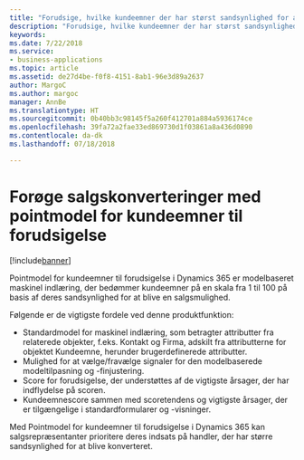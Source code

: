 ```yaml
---
title: "Forudsige, hvilke kundeemner der har størst sandsynlighed for at blive kvalificeret til salgsmuligheder"
description: "Forudsige, hvilke kundeemner der har størst sandsynlighed for at blive kvalificeret til salgsmuligheder"
keywords: 
ms.date: 7/22/2018
ms.service:
- business-applications
ms.topic: article
ms.assetid: de27d4be-f0f8-4151-8ab1-96e3d89a2637
author: MargoC
ms.author: margoc
manager: AnnBe
ms.translationtype: HT
ms.sourcegitcommit: 0b40bb3c98145f5a260f412701a884a5936174ce
ms.openlocfilehash: 39fa72a2fae33ed869730d1f03861a8a436d0890
ms.contentlocale: da-dk
ms.lasthandoff: 07/18/2018

---
```


# <a name="increase-sales-conversions-with-predictive-lead-scoring"></a>Forøge salgskonverteringer med pointmodel for kundeemner til forudsigelse


[!include[banner](../../includes/banner.md)]


Pointmodel for kundeemner til forudsigelse i Dynamics 365 er modelbaseret maskinel indlæring, der bedømmer kundeemner på en skala fra 1 til 100 på basis af deres sandsynlighed for at blive en salgsmulighed. 

Følgende er de vigtigste fordele ved denne produktfunktion: 

-  Standardmodel for maskinel indlæring, som betragter attributter fra relaterede objekter, f.eks. Kontakt og Firma, adskilt fra attributterne for objektet Kundeemne, herunder brugerdefinerede attributter. 
-  Mulighed for at vælge/fravælge signaler for den modelbaserede modeltilpasning og -finjustering. 
-  Score for forudsigelse, der understøttes af de vigtigste årsager, der har indflydelse på scoren. 
-  Kundeemnescore sammen med scoretendens og vigtigste årsager, der er tilgængelige i standardformularer og -visninger. 

Med Pointmodel for kundeemner til forudsigelse i Dynamics 365 kan salgsrepræsentanter prioritere deres indsats på handler, der har større sandsynlighed for at blive konverteret. 

